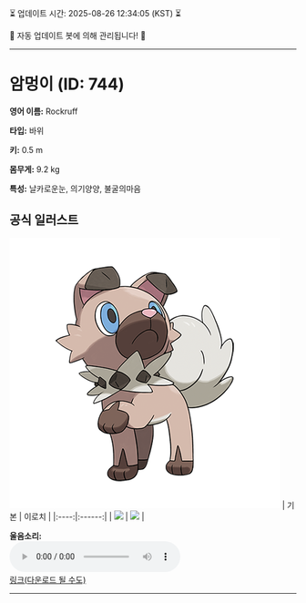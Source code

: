 
⏳ 업데이트 시간: 2025-08-26 12:34:05 (KST) ⏳

🤖 자동 업데이트 봇에 의해 관리됩니다! 🤖

---

# 암멍이 (ID: 744)
**영어 이름:** Rockruff

**타입:** 바위

**키:** 0.5 m

**몸무게:** 9.2 kg

**특성:** 날카로운눈, 의기양양, 불굴의마음

## 공식 일러스트
![](https://raw.githubusercontent.com/PokeAPI/sprites/master/sprites/pokemon/other/official-artwork/744.png)
| 기본 | 이로치 |
|:----:|:------:|
| <img src="http://play.pokemonshowdown.com/sprites/ani/rockruff.gif" width="200"> | <img src="http://play.pokemonshowdown.com/sprites/ani-shiny/rockruff.gif" width="200"> |

**울음소리:**<br><audio controls src="https://raw.githubusercontent.com/PokeAPI/cries/main/cries/pokemon/latest/744.ogg"></audio><br> [링크(다운로드 될 수도)](https://raw.githubusercontent.com/PokeAPI/cries/main/cries/pokemon/latest/744.ogg)


---
